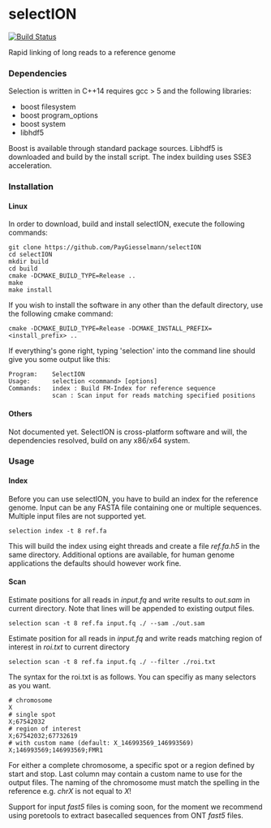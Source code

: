 # selectION
[![Build Status](https://travis-ci.org/giesselmann/selectION.svg?branch=master)](https://travis-ci.org/giesselmann/selectION)

Rapid linking of long reads to a reference genome

### Dependencies
Selection is written in C++14 requires gcc > 5 and the following libraries:

* boost filesystem
* boost program_options
* boost system
* libhdf5

Boost is available through standard package sources. Libhdf5 is downloaded and build by the install script. The index building uses SSE3 acceleration.

### Installation
#### Linux
In order to download, build and install selectION, execute the following commands:

    git clone https://github.com/PayGiesselmann/selectION
    cd selectION
    mkdir build
    cd build
    cmake -DCMAKE_BUILD_TYPE=Release ..
    make
    make install

If you wish to install the software in any other than the default directory, use the following cmake command:

    cmake -DCMAKE_BUILD_TYPE=Release -DCMAKE_INSTALL_PREFIX=<install_prefix> ..

If everything's gone right, typing 'selection' into the command line should give you some output like this:

    Program:    SelectION
    Usage:      selection <command> [options]
    Commands:   index : Build FM-Index for reference sequence
                scan : Scan input for reads matching specified positions

#### Others
Not documented yet. SelectION is cross-platform software and will, the dependencies resolved, build on any x86/x64 system.

### Usage

#### Index
Before you can use selectION, you have to build an index for the reference genome. Input can be any FASTA file containing one or multiple sequences. Multiple input files are not supported yet.

    selection index -t 8 ref.fa

This will build the index using eight threads and create a file _ref.fa.h5_ in the same directory. Additional options are available, for human genome applications the defaults should however work fine.

#### Scan
Estimate positions for all reads in _input.fq_ and write results to _out.sam_ in current directory. Note that lines will be appended to existing output files.

    selection scan -t 8 ref.fa input.fq ./ --sam ./out.sam

Estimate position for all reads in _input.fq_ and write reads matching region of interest in _roi.txt_ to current directory

    selection scan -t 8 ref.fa input.fq ./ --filter ./roi.txt

The syntax for the roi.txt is as follows. You can specifiy as many selectors as you want.

    # chromosome
    X
    # single spot
    X;67542032
    # region of interest
    X;67542032;67732619
    # with custom name (default: X_146993569_146993569)
    X;146993569;146993569;FMR1

For either a complete chromosome, a specific spot or a region defined by start and stop. Last column may contain a custom name to use for the output files. The naming of the chromosome must match the spelling in the reference e.g. _chrX_ is not equal to _X_!

Support for input _fast5_ files is coming soon, for the moment we recommend using poretools to extract basecalled sequences from ONT _fast5_ files.
